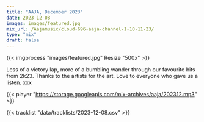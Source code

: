 ```yaml
---
title: "AAJA, December 2023"
date: 2023-12-08
images: images/featured.jpg
mix_url: /Aajamusic/cloud-696-aaja-channel-1-10-11-23/
type: "mix"
draft: false
---
```


{{< imgprocess "images/featured.jpg" Resize "500x" >}}

Less of a victory lap, more of a bumbling wander through our favourite bits from 2k23. Thanks to the artists for the art. Love to everyone who gave us a listen. xxx

{{< player "https://storage.googleapis.com/mix-archives/aaja/202312.mp3" >}}

{{< tracklist "data/tracklists/2023-12-08.csv" >}}
